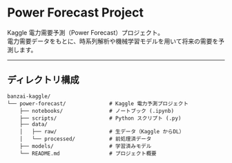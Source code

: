 # Power Forecast Project

Kaggle 電力需要予測（Power Forecast）プロジェクト。  
電力需要データをもとに、時系列解析や機械学習モデルを用いて将来の需要を予測します。

---

## ディレクトリ構成

```text
banzai-kaggle/
└── power-forecast/              # Kaggle 電力予測プロジェクト
    ├── notebooks/               # ノートブック (.ipynb)
    ├── scripts/                 # Python スクリプト (.py)
    ├── data/
    │   ├── raw/                 # 生データ（Kaggle からDL）
    │   └── processed/           # 前処理済データ
    ├── models/                  # 学習済みモデル
    └── README.md                # プロジェクト概要
```

